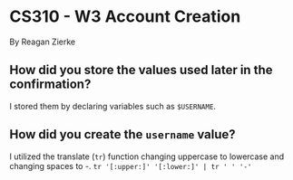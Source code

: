 # CS310 - W3 Account Creation
By Reagan Zierke

## How did you store the values used later in the confirmation?
I stored them by declaring variables such as `$USERNAME`.

## How did you create the `username` value?
I utilized the translate (`tr`) function changing uppercase to lowercase and changing spaces to -.
`tr '[:upper:]' '[:lower:]' | tr ' ' '-'`